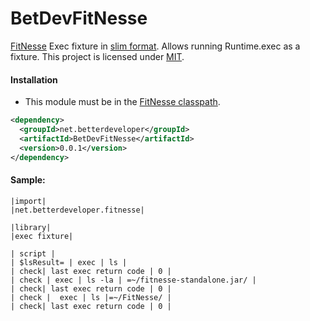 BetDevFitNesse
==============

[FitNesse](https://github.com/unclebob/fitnesse) Exec fixture in [slim format](http://www.fitnesse.org/FitNesse.UserGuide.WritingAcceptanceTests.SliM). Allows running Runtime.exec as a fixture. This project is licensed under [MIT](LICENSE).

#### Installation

* This module must be in the [FitNesse classpath](http://www.fitnesse.org/FitNesse.FullReferenceGuide.UserGuide.WritingAcceptanceTests.ClassPath).

```xml
<dependency>
  <groupId>net.betterdeveloper</groupId>
  <artifactId>BetDevFitNesse</artifactId>
  <version>0.0.1</version>
</dependency>
```

####  Sample:
```
|import|
|net.betterdeveloper.fitnesse| 
 
|library|
|exec fixture|

| script |
| $lsResult= | exec | ls |
| check| last exec return code | 0 |
| check | exec | ls -la | =~/fitnesse-standalone.jar/ |
| check| last exec return code | 0 |
| check |  exec | ls |=~/FitNesse/ |
| check| last exec return code | 0 |
```
